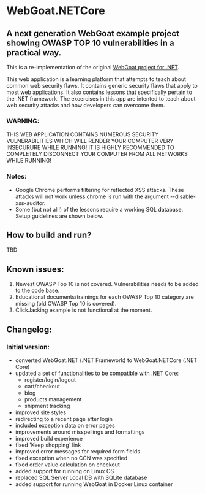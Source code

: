 # WebGoat.NETCore

## A next generation WebGoat example project showing OWASP TOP 10 vulnerabilities in a practical way.

This is a re-implementation of the original [WebGoat project for .NET](https://github.com/jerryhoff/WebGoat.NET).

This web application is a learning platform that attempts to teach about
common web security flaws. It contains generic security flaws that apply to
most web applications. It also contains lessons that specifically pertain to
the .NET framework. The excercises in this app are intented to teach about 
web security attacks and how developers can overcome them.

### WARNING: 
THIS WEB APPLICATION CONTAINS NUMEROUS SECURITY VULNERABILITIES 
WHICH WILL RENDER YOUR COMPUTER VERY INSECURURE WHILE RUNNING! IT IS HIGHLY
RECOMMENDED TO COMPLETELY DISCONNECT YOUR COMPUTER FROM ALL NETWORKS WHILE
RUNNING!

### Notes:
 - Google Chrome performs filtering for reflected XSS attacks. These attacks
   will not work unless chrome is run with the argument 
   --disable-xss-auditor. 
- Some (but not all!) of the lessons require a working SQL database. Setup
  guidelines are shown below.

## How to build and run?

TBD

## Known issues:

1. Newest OWASP Top 10 is not covered. Vulnerabilities needs to be added to the code base.
2. Educational documents/trainings for each OWASP Top 10 category are missing (old OWASP Top 10 is covered).
3. ClickJacking example is not functional at the moment.

## Changelog:

### Initial version:
- converted WebGoat.NET (.NET Framework) to WebGoat.NETCore (.NET Core)
- updated a set of functionalities to be compatible with .NET Core:
    - register/login/logout
    - cart/checkout
    - blog
    - products management
    - shipment tracking
- improved site styles
- redirecting to a recent page after login
- included exception data on error pages
- improvements around misspellings and formattings
- improved build experience
- fixed 'Keep shopping' link
- improved error messages for required form fields
- fixed exception when no CCN was specified
- fixed order value calculation on checkout
- added support for running on Linux OS
- replaced SQL Server Local DB with SQLite database
- added support for running WebGoat in Docker Linux container




